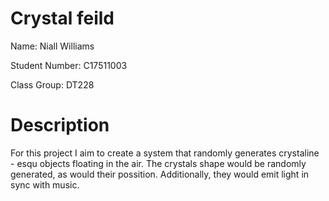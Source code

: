 # Crystal feild

Name: Niall Williams

Student Number: C17511003

Class Group: DT228

# Description
For this project I aim to create a system that randomly generates crystaline - esqu objects floating in the air. The crystals shape would be randomly generated, as would their possition. Additionally, they would emit light in sync with music.